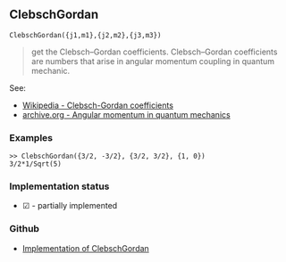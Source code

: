 ## ClebschGordan 

```
ClebschGordan({j1,m1},{j2,m2},{j3,m3})
```

> get the Clebsch–Gordan coefficients. Clebsch–Gordan coefficients are numbers that arise in angular momentum coupling in quantum mechanic.

See:  
* [Wikipedia - Clebsch-Gordan coefficients](https://en.wikipedia.org/wiki/Clebsch%E2%80%93Gordan_coefficients)  
* [archive.org - Angular momentum in quantum mechanics](https://archive.org/details/angularmomentumi0000edmo/page/n5/mode/2up)

### Examples

```  
>> ClebschGordan({3/2, -3/2}, {3/2, 3/2}, {1, 0}) 
3/2*1/Sqrt(5)
```

### Implementation status

* &#x2611; - partially implemented

### Github

* [Implementation of ClebschGordan](https://github.com/axkr/symja_android_library/blob/master/symja_android_library/matheclipse-core/src/main/java/org/matheclipse/core/builtin/QuantumPhysicsFunctions.java#L31) 
